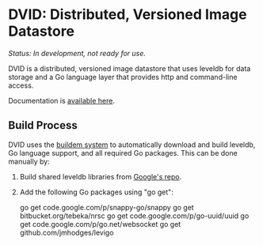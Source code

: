 DVID: Distributed, Versioned Image Datastore
====

*Status: In development, not ready for use.*

DVID is a distributed, versioned image datastore that uses leveldb for data storage and a Go language layer that provides http and command-line access.

Documentation is [available here](http://godoc.org/github.com/janelia-flyem/dvid).

## Build Process

DVID uses the [buildem system](http://https://github.com/janelia-flyem/buildem#readme) to automatically
download and build leveldb, Go language support, and all required Go packages.  This can be done
manually by:

1. Build shared leveldb libraries from [Google's repo](https://code.google.com/p/leveldb/).
2. Add the following Go packages using "go get":

    go get code.google.com/p/snappy-go/snappy
    go get bitbucket.org/tebeka/nrsc
    go get code.google.com/p/go-uuid/uuid
    go get code.google.com/p/go.net/websocket
    go get github.com/jmhodges/levigo
    
